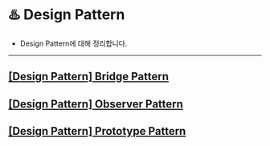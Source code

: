# ♨️ Design Pattern

- Design Pattern에 대해 정리합니다.

---
## [[Design Pattern] Bridge Pattern](https://daisy-day.tistory.com/204)

## [[Design Pattern] Observer Pattern](https://daisy-day.tistory.com/203)

## [[Design Pattern] Prototype Pattern](https://daisy-day.tistory.com/200)